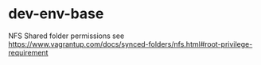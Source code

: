 # dev-env-base
NFS Shared folder permissions see https://www.vagrantup.com/docs/synced-folders/nfs.html#root-privilege-requirement
